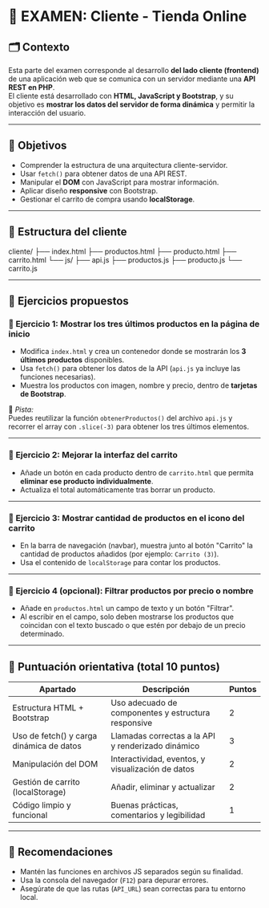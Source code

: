 # 🧠 EXAMEN: Cliente - Tienda Online

## 🗂️ Contexto
Esta parte del examen corresponde al desarrollo **del lado cliente (frontend)** de una aplicación web que se comunica con un servidor mediante una **API REST en PHP**.  
El cliente está desarrollado con **HTML, JavaScript y Bootstrap**, y su objetivo es **mostrar los datos del servidor de forma dinámica** y permitir la interacción del usuario.

---

## 🎯 Objetivos
- Comprender la estructura de una arquitectura cliente-servidor.
- Usar `fetch()` para obtener datos de una API REST.
- Manipular el **DOM** con JavaScript para mostrar información.
- Aplicar diseño **responsive** con Bootstrap.
- Gestionar el carrito de compra usando **localStorage**.

---

## 🧩 Estructura del cliente

cliente/
├── index.html
├── productos.html
├── producto.html
├── carrito.html
└── js/
├── api.js
├── productos.js
├── producto.js
└── carrito.js


---

## 🧪 Ejercicios propuestos

### 🔹 Ejercicio 1: Mostrar los tres últimos productos en la página de inicio
- Modifica `index.html` y crea un contenedor donde se mostrarán los **3 últimos productos** disponibles.
- Usa `fetch()` para obtener los datos de la API (`api.js` ya incluye las funciones necesarias).
- Muestra los productos con imagen, nombre y precio, dentro de **tarjetas de Bootstrap**.

📍 *Pista:*  
Puedes reutilizar la función `obtenerProductos()` del archivo `api.js` y recorrer el array con `.slice(-3)` para obtener los tres últimos elementos.

---

### 🔹 Ejercicio 2: Mejorar la interfaz del carrito
- Añade un botón en cada producto dentro de `carrito.html` que permita **eliminar ese producto individualmente**.
- Actualiza el total automáticamente tras borrar un producto.

---

### 🔹 Ejercicio 3: Mostrar cantidad de productos en el icono del carrito
- En la barra de navegación (navbar), muestra junto al botón "Carrito" la cantidad de productos añadidos (por ejemplo: `Carrito (3)`).
- Usa el contenido de `localStorage` para contar los productos.

---

### 🔹 Ejercicio 4 (opcional): Filtrar productos por precio o nombre
- Añade en `productos.html` un campo de texto y un botón "Filtrar".
- Al escribir en el campo, solo deben mostrarse los productos que coincidan con el texto buscado o que estén por debajo de un precio determinado.

---

## 🧠 Puntuación orientativa (total 10 puntos)
| Apartado | Descripción | Puntos |
|-----------|--------------|--------|
| Estructura HTML + Bootstrap | Uso adecuado de componentes y estructura responsive | 2 |
| Uso de fetch() y carga dinámica de datos | Llamadas correctas a la API y renderizado dinámico | 3 |
| Manipulación del DOM | Interactividad, eventos, y visualización de datos | 2 |
| Gestión de carrito (localStorage) | Añadir, eliminar y actualizar | 2 |
| Código limpio y funcional | Buenas prácticas, comentarios y legibilidad | 1 |

---

## 🧩 Recomendaciones
- Mantén las funciones en archivos JS separados según su finalidad.
- Usa la consola del navegador (`F12`) para depurar errores.
- Asegúrate de que las rutas (`API_URL`) sean correctas para tu entorno local.
